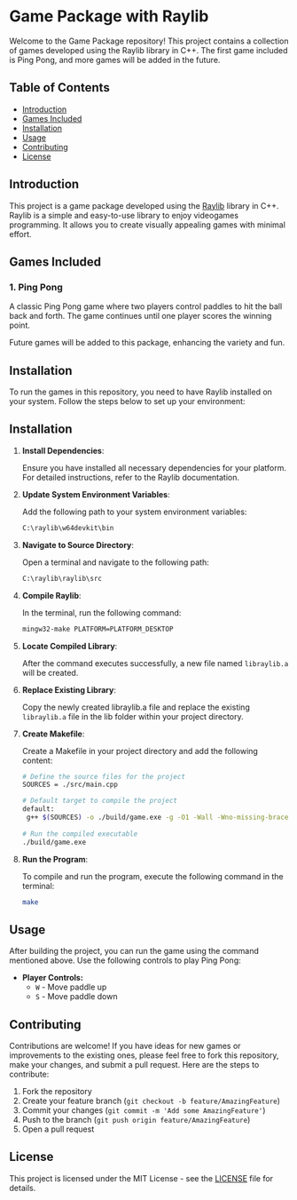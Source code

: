 # Game Package with Raylib

Welcome to the Game Package repository! This project contains a collection of games developed using the Raylib library in C++. The first game included is Ping Pong, and more games will be added in the future.

## Table of Contents
- [Introduction](#introduction)
- [Games Included](#games-included)
- [Installation](#installation)
- [Usage](#usage)
- [Contributing](#contributing)
- [License](#license)

## Introduction

This project is a game package developed using the [Raylib](https://www.raylib.com/) library in C++. Raylib is a simple and easy-to-use library to enjoy videogames programming. It allows you to create visually appealing games with minimal effort.

## Games Included

### 1. Ping Pong
A classic Ping Pong game where two players control paddles to hit the ball back and forth. The game continues until one player scores the winning point.

Future games will be added to this package, enhancing the variety and fun.

## Installation

To run the games in this repository, you need to have Raylib installed on your system. Follow the steps below to set up your environment:

## Installation

1. **Install Dependencies**:

   Ensure you have installed all necessary dependencies for your platform. For detailed instructions, refer to the Raylib documentation.

2. **Update System Environment Variables**:

   Add the following path to your system environment variables:
   ```bash
   C:\raylib\w64devkit\bin

3. **Navigate to Source Directory**:

   Open a terminal and navigate to the following path:
   ```bash
   C:\raylib\raylib\src

4. **Compile Raylib**:

   In the terminal, run the following command:
   ```bash
   mingw32-make PLATFORM=PLATFORM_DESKTOP

5. **Locate Compiled Library**:

   After the command executes successfully, a new file named ```libraylib.a``` will be created.

6. **Replace Existing Library**:

   Copy the newly created libraylib.a file and replace the existing ```libraylib.a``` file in the lib folder within your project directory.

7. **Create Makefile**:

   Create a Makefile in your project directory and add the following content:
   ```bash
   # Define the source files for the project
   SOURCES = ./src/main.cpp

   # Default target to compile the project
   default:
	g++ $(SOURCES) -o ./build/game.exe -g -O1 -Wall -Wno-missing-braces -I include/ -L lib/ -lraylib -lopengl32 -lgdi32 -lwinmm 
    
   # Run the compiled executable
   ./build/game.exe


8. **Run the Program**:

   To compile and run the program, execute the following command in the terminal:
   ```bash
   make


## Usage

After building the project, you can run the game using the command mentioned above. Use the following controls to play Ping Pong:

- **Player Controls:**
  - `W` - Move paddle up
  - `S` - Move paddle down

## Contributing

Contributions are welcome! If you have ideas for new games or improvements to the existing ones, please feel free to fork this repository, make your changes, and submit a pull request. Here are the steps to contribute:

1. Fork the repository
2. Create your feature branch (`git checkout -b feature/AmazingFeature`)
3. Commit your changes (`git commit -m 'Add some AmazingFeature'`)
4. Push to the branch (`git push origin feature/AmazingFeature`)
5. Open a pull request

## License

This project is licensed under the MIT License - see the [LICENSE](LICENSE) file for details.
